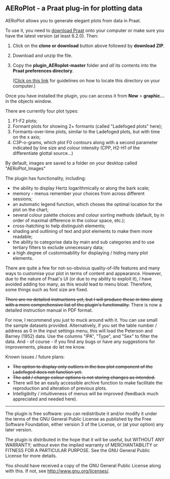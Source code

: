 ## AERoPlot - a Praat plug-in for plotting data

AERoPlot allows you to generate elegant plots from data in Praat.

To use it, you need to [download Praat](https://www.praat.org) onto your computer or make sure you have the latest version (at least 6.2.0). Then:
1. Click on the **clone or download** button above followed by **download ZIP**.
2. Download and unzip the file.
3. Copy the **plugin_AERoplot-master** folder and *all* its contents into the **Praat preferences directory**.

    ([Click on this link](http://www.fon.hum.uva.nl/praat/manual/preferences_directory.html) for guidelines on how to locate this directory on your computer.)

Once you have installed the plugin, you can access it from **New** > **graphic...** in the objects window.

There are currently four plot types:
1. F1-F2 plots;
2. Formant plots for showing 2+ formants (called "Ladefoged plots" here);
3. Formants-over-time plots, similar to the Ladefoged plots, but with time on the x axis;
4. C3P-o-grams, which plot F0 contours along with a second parameter indicated by line size and colour intensity (CPP, H2-H1 of the differentiate glottal source...)

By default, images are saved to a folder on your desktop called "AERoPlot_Images"

The plugin has functionality, including:
 * the ability to display Hertz logarithmically or along the bark scale;
 * memory - menus remember your choices from across different sessions;
 * an automatic legend function, which choses the optimal location for the plot on the chart;
 * several colour palette choices and colour sorting methods (default, by in order of maximal difference in the colour space, etc.);
 * cross-hatching to help distinguish elements;
 * shading and outlining of text and plot elements to make them more readable;
 * the ability to categorise data by main and sub categories and to use tertiary filters to exclude unnecessary data;
 * a high degree of customisability for displaying / hiding many plot elements.

There are quite a few for not-so-obvious quality-of-life features and many ways to customise your plot in terms of content and appearance. However, due to the nature of Praat's UI (or due to my ability to exploit it), I have avoided adding too many, as this would lead to menu bloat. Therefore, some things such as font size are fixed.

~~There are no detailed instructions yet, but I will produce these in time along with a more comprehensive list of the plugin's functionality.~~
There is now a detailed instruction manual in PDF format.

For now,  I recommend you just to muck around with it. You can use small the sample datasets provided. Alternatively, if you set the table number / address as 0 in the input settings menu, this will load the Peterson and Barney (1952) data. Use the columns "IPA", "Type", and "Sex" to filter the data. And - of course - if you find any bugs or have any suggestions for improvements, please do let me know. 


Known issues / future plans:
* ~~The option to display only outliers in the box plot component of the Ladefoged does not function yet.~~
* ~~The add / change colour options is not storing changes as intended.~~
* There will be an easily accessible archive function to make facilitate the reproduction and alteration of previous plots.
* Intelligibilty / intuitiveness of menus will be improved (feedback much appreciated and needed here).
___

The plugin is free software: you can redistribute it and/or modify it under the terms of the GNU General Public License as published by the Free Software Foundation, either version 3 of the License, or (at your option) any later version.

The plugin is distributed in the hope that it will be useful, but WITHOUT ANY  WARRANTY; without even the implied warranty of MERCHANTABILITY or FITNESS FOR A PARTICULAR PURPOSE. See the GNU General Public License for more details.

You should have received a copy of the GNU General Public License along with this. If not, see <http://www.gnu.org/licenses/>.
